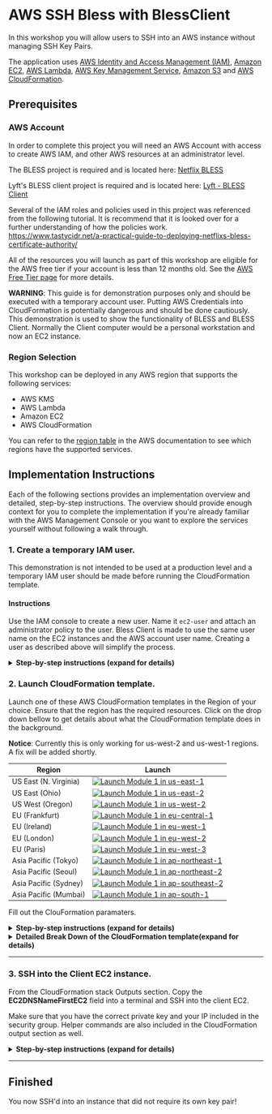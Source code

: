 # AWS SSH Bless with BlessClient

In this workshop you will allow users to SSH into an AWS instance without managing SSH Key Pairs.

The application uses [AWS Identity and Access Management (IAM)](https://aws.amazon.com/iam/), [Amazon EC2](https://aws.amazon.com/ec2/), [AWS Lambda](https://aws.amazon.com/lambda/), [AWS Key Management Service](https://aws.amazon.com/kms/), [Amazon S3](https://aws.amazon.com/s3/) and [AWS CloudFormation](https://aws.amazon.com/cloudformation/).

## Prerequisites

### AWS Account

In order to complete this project you will need an AWS Account with access to create AWS IAM, and other AWS resources at an administrator level.

The BLESS project is required and is located here: [Netflix  BLESS](https://github.com/Netflix/bless.git)

Lyft's BLESS client project is required and is located here: [Lyft - BLESS Client](https://github.com/lyft/python-blessclient)

Several of the IAM roles and policies used in this project was referenced from the following tutorial. It is recommend that it is looked over for a further understanding of how the policies work. https://www.tastycidr.net/a-practical-guide-to-deploying-netflixs-bless-certificate-authority/

All of the resources you will launch as part of this workshop are eligible for the AWS free tier if your account is less than 12 months old. See the [AWS Free Tier page](https://aws.amazon.com/free/) for more details.

**WARNING**: This guide is for demonstration purposes only and should be executed with a temporary account user.  Putting AWS Credentials into CloudFormation is potentially dangerous and should be done cautiously.  This demonstration is used to show the functionality of BLESS and BLESS Client.  Normally the Client computer would be a personal workstation and now an EC2 instance.

### Region Selection

This workshop can be deployed in any AWS region that supports the following services:

- AWS KMS
- AWS Lambda
- Amazon EC2
- AWS CloudFormation

You can refer to the [region table](https://aws.amazon.com/about-aws/global-infrastructure/regional-product-services/) in the AWS documentation to see which regions have the supported services.


## Implementation Instructions

Each of the following sections provides an implementation overview and detailed, step-by-step instructions. The overview should provide enough context for you to complete the implementation if you're already familiar with the AWS Management Console or you want to explore the services yourself without following a walk through.

### 1. Create a temporary IAM user.

This demonstration is not intended to be used at a production level and a temporary IAM user should be made before running the CloudFormation template.  

#### Instructions

Use the IAM console to create a new user. Name it `ec2-user` and attach an administrator policy to the user.  Bless Client is made to use the same user name on the EC2 instances and the AWS account user name.  Creating a user as described above will simplify the process.


<details>
<summary><strong>Step-by-step instructions (expand for details)</strong></summary><p>

1. From the AWS console, click on *services* and go to **IAM** under *Security, Identity & Compliance*.

2. One the left side of the screen, click **Users** and the click **Add User**.

3. Give the user a name. For this project use `ec2-user` and select both **Programmatic access** and **AWS Management Console access**.  Give the user a password from *Console password* and check *Require password reset* if desired. Click **Next: Permissions**.

	><img src="IMAGES/img-1.png" alt="drawing" width="800px"/><br/>

<br/>

4. Click **Attach existing Policies Directly** and select **AdministratorAccess**, click **Next: Review**.

	><img src="IMAGES/img-2.png" alt="drawing" width="800px"/><br/>

<br/>

5.  Click **Create User**, save the *Programmatic access credentials* and log in as the new user.

</p></details>

### 2. Launch CloudFormation template.

Launch one of these AWS CloudFormation templates in the Region of your choice.  Ensure that the region has the required resources.  Click on the drop down bellow to get details about what the CloudFormation template does in the background.

**Notice**: Currently this is only working for us-west-2 and us-west-1 regions.  A fix will be added shortly.

Region| Launch
------|-----
US East (N. Virginia) | [![Launch Module 1 in us-east-1](http://docs.aws.amazon.com/AWSCloudFormation/latest/UserGuide/images/cloudformation-launch-stack-button.png)](https://console.aws.amazon.com/cloudformation/home?region=us-east-1#/stacks/new?stackName=BLESS&templateURL=https://s3.amazonaws.com/alangixxer-github/aws-ssh-bless-with-blessclient/bless-blessclient.json)
US East (Ohio) | [![Launch Module 1 in us-east-2](http://docs.aws.amazon.com/AWSCloudFormation/latest/UserGuide/images/cloudformation-launch-stack-button.png)](https://console.aws.amazon.com/cloudformation/home?region=us-east-2#/stacks/new?stackName=BLESS&templateURL=https://s3.amazonaws.com/alangixxer-github/aws-ssh-bless-with-blessclient/bless-blessclient.json)
US West (Oregon) | [![Launch Module 1 in us-west-2](http://docs.aws.amazon.com/AWSCloudFormation/latest/UserGuide/images/cloudformation-launch-stack-button.png)](https://console.aws.amazon.com/cloudformation/home?region=us-west-2#/stacks/new?stackName=BLESS&templateURL=https://s3.amazonaws.com/alangixxer-github/aws-ssh-bless-with-blessclient/bless-blessclient.json)
EU (Frankfurt) | [![Launch Module 1 in eu-central-1](http://docs.aws.amazon.com/AWSCloudFormation/latest/UserGuide/images/cloudformation-launch-stack-button.png)](https://console.aws.amazon.com/cloudformation/home?region=eu-central-1#/stacks/new?stackName=BLESS&templateURL=https://s3.amazonaws.com/alangixxer-github/aws-ssh-bless-with-blessclient/bless-blessclient.json)
EU (Ireland) | [![Launch Module 1 in eu-west-1](http://docs.aws.amazon.com/AWSCloudFormation/latest/UserGuide/images/cloudformation-launch-stack-button.png)](https://console.aws.amazon.com/cloudformation/home?region=eu-west-1#/stacks/new?stackName=BLESS&templateURL=https://s3.amazonaws.com/alangixxer-github/aws-ssh-bless-with-blessclient/bless-blessclient.json)
EU (London) | [![Launch Module 1 in eu-west-2](http://docs.aws.amazon.com/AWSCloudFormation/latest/UserGuide/images/cloudformation-launch-stack-button.png)](https://console.aws.amazon.com/cloudformation/home?region=eu-west-2#/stacks/new?stackName=BLESS&templateURL=https://s3.amazonaws.com/alangixxer-github/aws-ssh-bless-with-blessclient/bless-blessclient.json)
EU (Paris) | [![Launch Module 1 in eu-west-3](http://docs.aws.amazon.com/AWSCloudFormation/latest/UserGuide/images/cloudformation-launch-stack-button.png)](https://console.aws.amazon.com/cloudformation/home?region=eu-west-3#/stacks/new?stackName=BLESS&templateURL=https://s3.amazonaws.com/alangixxer-github/aws-ssh-bless-with-blessclient/bless-blessclient.json)
Asia Pacific (Tokyo) | [![Launch Module 1 in ap-northeast-1](http://docs.aws.amazon.com/AWSCloudFormation/latest/UserGuide/images/cloudformation-launch-stack-button.png)](https://console.aws.amazon.com/cloudformation/home?region=ap-northeast-1#/stacks/new?stackName=BLESS&templateURL=https://s3.amazonaws.com/alangixxer-github/aws-ssh-bless-with-blessclient/bless-blessclient.json)
Asia Pacific (Seoul) | [![Launch Module 1 in ap-northeast-2](http://docs.aws.amazon.com/AWSCloudFormation/latest/UserGuide/images/cloudformation-launch-stack-button.png)](https://console.aws.amazon.com/cloudformation/home?region=ap-northeast-2#/stacks/new?stackName=BLESS&templateURL=https://s3.amazonaws.com/alangixxer-github/aws-ssh-bless-with-blessclient/bless-blessclient.json)
Asia Pacific (Sydney) | [![Launch Module 1 in ap-southeast-2](http://docs.aws.amazon.com/AWSCloudFormation/latest/UserGuide/images/cloudformation-launch-stack-button.png)](https://console.aws.amazon.com/cloudformation/home?region=ap-southeast-2#/stacks/new?stackName=BLESS&templateURL=https://s3.amazonaws.com/alangixxer-github/aws-ssh-bless-with-blessclient/bless-blessclient.json)
Asia Pacific (Mumbai) | [![Launch Module 1 in ap-south-1](http://docs.aws.amazon.com/AWSCloudFormation/latest/UserGuide/images/cloudformation-launch-stack-button.png)](https://console.aws.amazon.com/cloudformation/home?region=ap-south-1#/stacks/new?stackName=BLESS&templateURL=https://s3.amazonaws.com/alangixxer-github/aws-ssh-bless-with-blessclient/bless-blessclient.json)

Fill out the ClouFormation paramaters.
<details>
<summary><strong>Step-by-step instructions (expand for details)</strong></summary><p>

1. Fill out the CoudFormation paramaters.
	> **Stack name**: Give a unique name.
	>**ChosenVPC**: Select a VPC where the EC2 instances will be placed.
	> **ChosenSubnet**: Select a Subnet where the EC2 instances will be placed, ensure that they are in the Chosen VPC.
	> **SSHnetwork**: Enter your IP.
	> **VCPCIDR**: Enter your selected VPC CIDR block.
	> **EC2KeyPair**: Pick a Key Pair used to log into the Client EC2.
	> **KeyAlias**: Enter a Key Alias for the KMS key.
	> **KeyPwd**: Enter a password for the created Key Pair.
	> **NewUser**: Select a username to generate a new user.
	> **DeploySecondEC2**: Select True or False to launch a second EC2.
	> **AccessKey**: Enter an AWS Access Key.
	> **SecretAccessKey**: Enter an AWS Secret Access Key.

 2. Click **Next**.
 3. Add a tag if desired and click **Next**.
 4. Check *I acknowledge that AWS CloudFormation might create IAM resources with custom names.* and click **Create**.

</p></details>

<details>
<summary><strong>Detailed Break Down of the CloudFormation template(expand for details)</strong></summary><p>

#### 1. Two EC2 instances are created.

- The first created instance will take place of a personal laptop (client workstation).  The second instance will serve as "some other box within AWS" to SSH into.  The demonstration is done this way so it can be fully automated from one CloudFormation template.  The EC2 instances have permission to KMS decrypt and write/read to S3 which would not be needed required for normal use.

#### 2. Two IAM roles are created; **BlessLambdaRole** and **BlessInvokeRole.**

- BlessLambdaRole has the following trust relationship.
	```json
	{
	  "Version": "2012-10-17",
	  "Statement": [
	    {
	      "Sid": "",
	      "Effect": "Allow",
	      "Principal": {
	        "AWS": "arn:aws:sts::##########:assumed-role/BLESS-BlessInvokeRole-	1DIUQOETIAT82/mfaassume",
	        "Service": "lambda.amazonaws.com"
	      },
	      "Action": "sts:AssumeRole"
	    }
	  ]
	}
	```

- BlessLambdaRole has the two following attached policies.

	```json
	{
	    "Version": "2012-10-17",
	    "Statement": [
	        {
	            "Action": [
	                "kms:GenerateRandom",
	                "logs:CreateLogGroup",
	                "logs:CreateLogStream",
	                "logs:PutLogEvents"
	            ],
	            "Resource": "*",
	            "Effect": "Allow"
	        },
	        {
	            "Action": [
	                "kms:Decrypt",
	                "kms:DescribeKey"
	            ],
	            "Resource": [
	                "arn:aws:kms:us-west-1:##########:key/826f7075-df66-4090-8131-############"
	            ],
	            "Effect": "Allow",
	            "Sid": "AllowKMSDecryption"
	        }
	    ]
	}
	```

	```json
	{
	    "Version": "2012-10-17",
	    "Statement": [
	        {
	            "Action": [
	                "kms:Decrypt",
	                "kms:DescribeKey"
	            ],
	            "Resource": [
	                "arn:aws:kms:us-west-1:##########:key/826f7075-df66-4090-############"
	            ],
	            "Effect": "Allow",
	            "Sid": "AllowKMSDecryption"
	        }
	    ]
	}
	```
- BlessInvokeRole has the following trust relationship.

	```json
	{
	  "Version": "2012-10-17",
	  "Statement": [
	    {
	      "Sid": "",
	      "Effect": "Allow",
	      "Principal": {
	        "AWS": "arn:aws:iam::##########:root"
	      },
	      "Action": "sts:AssumeRole"
	    }
	  ]
	}
	```

- BlessInvokeRole has the following attached policies.

	```json
	{
	    "Version": "2012-10-17",
	    "Statement": [
	        {
	            "Action": [
	                "lambda:InvokeFunction"
	            ],
	            "Resource": [
	                "arn:aws:lambda:us-west-1:##########:function:BLESS-BlessFunction"
	            ],
	            "Effect": "Allow",
	            "Sid": ""
	        },
	        {
	            "Action": [
	                "iam:GetUser"
	            ],
	            "Resource": [
	                "arn:aws:iam::##########:user/${aws:username}"
	            ],
	            "Effect": "Allow",
	            "Sid": ""
	        },
	        {
	            "Condition": {
	                "StringEquals": {
	                    "kms:EncryptionContext:from": "${aws:username}",
	                    "kms:EncryptionContext:user_type": "user",
	                    "kms:EncryptionContext:to": [
	                        "bless"
	                    ]
	                },
	                "Bool": {
	                    "aws:MultiFactorAuthPresent": "true"
	                }
	            },
	            "Action": "kms:Encrypt",
	            "Resource": [
	                "arn:aws:kms:us-west-1:##########:key/826f7075-df66-4090-8131-############"
	            ],
	            "Effect": "Allow",
	            "Sid": "AllowKMSEncryptIfMFAPresent"
	        }
	    ]
	}
	```
- More information about these Roles and Policies can be found from the initial referenced [tutorial](https://www.tastycidr.net/a-practical-guide-to-deploying-netflixs-bless-certificate-authority/).  

#### 3.  BLESS is installed on the Client EC2 instance.

- Follow [Netflix  BLESS](https://github.com/Netflix/bless.git) guide.

#### 4. BLESS Client is install on the Client EC2 instnace.

- Follow [Lyft - BLESS Client](https://github.com/lyft/python-blessclient) guide.

</p></details>

---

### 3. SSH into the Client EC2 instance.

From the CloudFormation stack Outputs section.  Copy the **EC2DNSNameFirstEC2** field into a terminal and SSH into the client EC2.

Make sure that you have the correct private key and your IP included in the security group.  Helper commands are also included in the CloudFormation output section as well.


<details>
<summary><strong>Step-by-step instructions (expand for details)</strong></summary><p>

1. Once SSH'd into the EC2.  Change directory to the installed Bless Client.
	`cd /home/ec2-user/python-blessclient`

2. Run the SSH command like the example below. This should not work.
	`ssh ec2-user@172.31.14.85 -i ~/.ssh/blessid`

3. Run the following command to get a signed certificate.
	``eval `ssh-agent -s`;./blessclient.run --region WEST``

4. Now run the SSH command like the example below.
	`BLESS_COMPLETE=1 ssh ec2-user@172.31.14.85 -i ~/.ssh/blessid`

</p></details>

---

## Finished
You now SSH'd into an instance that did not require its own key pair!

